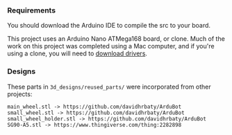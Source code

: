 ### Requirements

You should download the Arduino IDE to compile the src to your board.

This project uses an Arduino Nano ATMega168 board, or clone. Much of the work on this project was completed using a Mac computer, and if you're using a clone, you will need to [download drivers](https://github.com/adrianmihalko/ch340g-ch34g-ch34x-mac-os-x-driver).

### Designs

These parts in `3d_designs/reused_parts/` were incorporated from other projects:

    main_wheel.stl -> https://github.com/davidhrbaty/ArduBot
    small_wheel.stl -> https://github.com/davidhrbaty/ArduBot
    small_wheel_holder.stl -> https://github.com/davidhrbaty/ArduBot
    SG90-A5.stl -> https://www.thingiverse.com/thing:2282898
    
